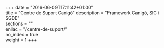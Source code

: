 +++	
date        = "2016-06-09T17:11:42+01:00"	
title       = "Centre de Suport Canigó"	
description = "Framework Canigó, SIC i SGDE"	
sections    = ""	
enllac		= "/centre-de-suport/"	
no_index 	= true	
weight 		= 1	
+++
